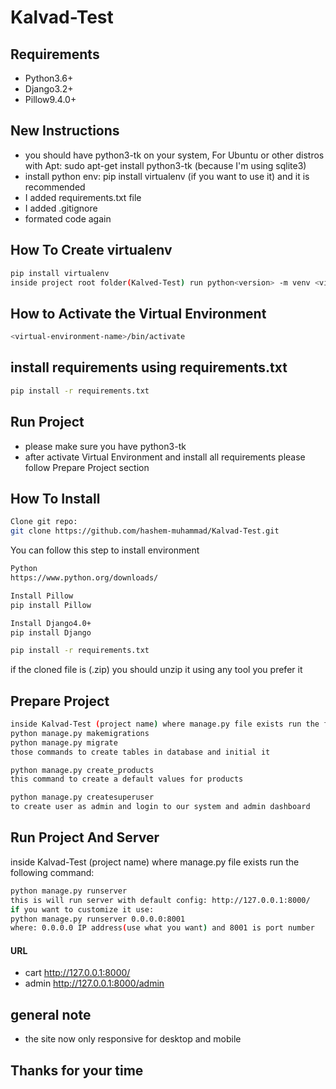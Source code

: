 # Kalvad-Test


## Requirements

- Python3.6+
- Django3.2+
- Pillow9.4.0+


## New Instructions
- you should have python3-tk on your system, For Ubuntu or other distros with Apt: sudo apt-get install python3-tk (because I'm using sqlite3)
- install python env: pip install virtualenv (if you want to use it) and it is recommended
- I added requirements.txt file
- I added .gitignore
- formated code again


## How To Create virtualenv
```sh
pip install virtualenv
inside project root folder(Kalved-Test) run python<version> -m venv <virtual-environment-name>
```


## How to Activate the Virtual Environment
```sh
<virtual-environment-name>/bin/activate
```

## install requirements using requirements.txt

```sh
pip install -r requirements.txt
```


## Run Project
- please make sure you have python3-tk
- after activate Virtual Environment and install all requirements please follow Prepare Project section

## How To Install

```sh
Clone git repo:
git clone https://github.com/hashem-muhammad/Kalvad-Test.git
```

You can follow this step to install environment

```sh
Python
https://www.python.org/downloads/
```

```sh
Install Pillow
pip install Pillow
```
```sh
Install Django4.0+
pip install Django
```

```sh
pip install -r requirements.txt
```

if the cloned file is (.zip) you should unzip it using any tool you prefer it
## Prepare Project



```sh
inside Kalvad-Test (project name) where manage.py file exists run the following commands:
python manage.py makemigrations
python manage.py migrate
those commands to create tables in database and initial it
```

```sh
python manage.py create_products
this command to create a default values for products
```

```sh
python manage.py createsuperuser
to create user as admin and login to our system and admin dashboard
```



## Run Project And Server
inside Kalvad-Test (project name) where manage.py file exists run the following command:
```sh
python manage.py runserver
this is will run server with default config: http://127.0.0.1:8000/
if you want to customize it use:
python manage.py runserver 0.0.0.0:8001
where: 0.0.0.0 IP address(use what you want) and 8001 is port number
```


#### URL

- cart http://127.0.0.1:8000/
- admin http://127.0.0.1:8000/admin


## general note

- the site now only responsive for desktop and mobile

## Thanks for your time
